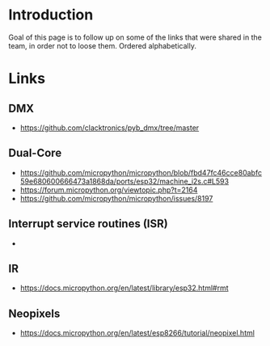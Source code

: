 # Introduction
Goal of this page is to follow up on some of the links that were shared in the team, in order not to loose them.
Ordered alphabetically.

# Links
## DMX
- https://github.com/clacktronics/pyb_dmx/tree/master

## Dual-Core
- https://github.com/micropython/micropython/blob/fbd47fc46cce80abfc59e680600666473a1868da/ports/esp32/machine_i2s.c#L593
- https://forum.micropython.org/viewtopic.php?t=2164
- https://github.com/micropython/micropython/issues/8197

## Interrupt service routines (ISR)
-

## IR
- https://docs.micropython.org/en/latest/library/esp32.html#rmt

## Neopixels
- https://docs.micropython.org/en/latest/esp8266/tutorial/neopixel.html

